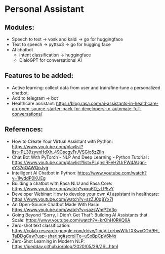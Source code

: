 # Personal Assistant

## Modules:

-   Speech to text -> vosk and kaldi -> go for huggingface
-   Text to speech -> pyttsx3 -> go for hugging face
-   AI chatbot
    -   intent classification -> huggingface
    -   DialoGPT for conversational AI

## Features to be added:

-   Active learning: collect data from user and train/fine-tune a personalized chatbot.
-   Add to telegram -> bot
-   Healthcare assistant: https://blog.rasa.com/ai-assistants-in-healthcare-an-open-source-starter-pack-for-developers-to-automate-full-conversations/

## References:

-   How to Create Your Virtual Assistant with Python: https://www.youtube.com/playlist?list=PL39zyvnHdXh_49CscgyFrJVSGio5zZlIn
-   Chat Bot With PyTorch - NLP And Deep Learning - Python Tutorial : https://www.youtube.com/playlist?list=PLqnslRFeH2UrFW4AUgn-eY37qOAWQpJyg
-   Intelligent AI Chatbot in Python: https://www.youtube.com/watch?v=1lwddP0KUEg
-   Building a chatbot with Rasa NLU and Rasa Core: https://www.youtube.com/watch?v=xu6D_vLP5vY
-   Developer Webinar: How to develop your own AI assistant in healthcare: https://www.youtube.com/watch?v=szZJ0q8Yx7I
-   An Open-Source Chatbot Made With Rasa: https://www.youtube.com/watch?v=sazsWmP2d3o
-   Going Beyond “Sorry, I Didn’t Get That”: Building AI Assistants that Scale: https://www.youtube.com/watch?v=krOhH0RKQ6A
-   Zero-shot text classification: https://colab.research.google.com/drive/1jocViLorbwWIkTXKwxCOV9HLTaDDgCaw?usp=sharing#scrollTo=uSoBpCpV6k4s
-   Zero-Shot Learning in Modern NLP: https://joeddav.github.io/blog/2020/05/29/ZSL.html
